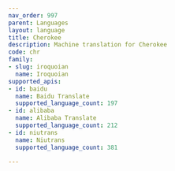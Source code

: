 ```yaml
---
nav_order: 997
parent: Languages
layout: language
title: Cherokee
description: Machine translation for Cherokee
code: chr
family:
- slug: iroquoian
  name: Iroquoian
supported_apis:
- id: baidu
  name: Baidu Translate
  supported_language_count: 197
- id: alibaba
  name: Alibaba Translate
  supported_language_count: 212
- id: niutrans
  name: Niutrans
  supported_language_count: 381

---
```


